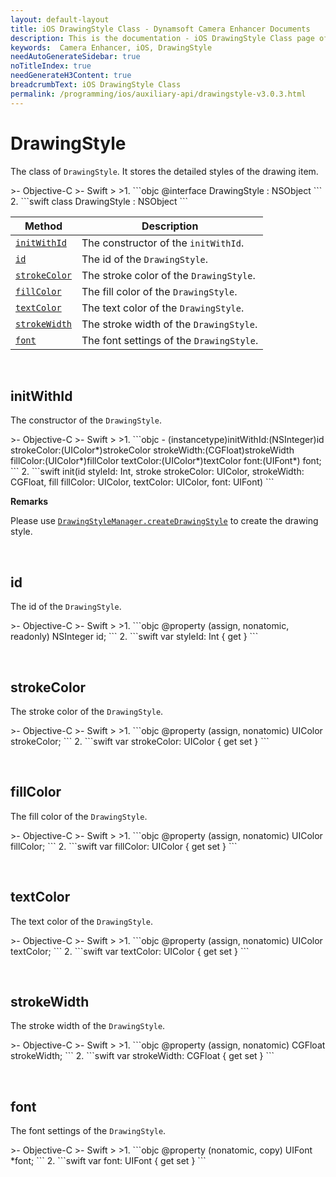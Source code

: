```yaml
---
layout: default-layout
title: iOS DrawingStyle Class - Dynamsoft Camera Enhancer Documents
description: This is the documentation - iOS DrawingStyle Class page of Dynamsoft Camera Enhancer.
keywords:  Camera Enhancer, iOS, DrawingStyle
needAutoGenerateSidebar: true
noTitleIndex: true
needGenerateH3Content: true
breadcrumbText: iOS DrawingStyle Class
permalink: /programming/ios/auxiliary-api/drawingstyle-v3.0.3.html
---
```


# DrawingStyle

The class of `DrawingStyle`. It stores the detailed styles of the drawing item.

<div class="sample-code-prefix"></div>
>- Objective-C
>- Swift
>
>1. 
```objc
@interface DrawingStyle : NSObject
```
2. 
```swift
class DrawingStyle : NSObject
```

| Method | Description |
| ------ | ----------- |
| [`initWithId`](#initwithid) | The constructor of the `initWithId`. |
| [`id`](#id) | The id of the `DrawingStyle`. |
| [`strokeColor`](#strokecolor) | The stroke color of the `DrawingStyle`. |
| [`fillColor`](#fillcolor) | The fill color of the `DrawingStyle`. |
| [`textColor`](#textcolor) | The text color of the `DrawingStyle`. |
| [`strokeWidth`](#strokewidth) | The stroke width of the `DrawingStyle`. |
| [`font`](#font) | The font settings of the `DrawingStyle`. |

&nbsp;

## initWithId

The constructor of the `DrawingStyle`.

<div class="sample-code-prefix"></div>
>- Objective-C
>- Swift
>
>1. 
```objc
- (instancetype)initWithId:(NSInteger)id
               strokeColor:(UIColor*)strokeColor
               strokeWidth:(CGFloat)strokeWidth
                 fillColor:(UIColor*)fillColor
                 textColor:(UIColor*)textColor
                      font:(UIFont*) font;
```
2. 
```swift
init(id styleId: Int, stroke strokeColor: UIColor, strokeWidth: CGFloat, fill fillColor: UIColor, textColor: UIColor, font: UIFont)
```

**Remarks**

Please use [`DrawingStyleManager.createDrawingStyle`](drawingstylemanager.md#createdrawingstyle) to create the drawing style.

&nbsp;

## id

The id of the `DrawingStyle`.

<div class="sample-code-prefix"></div>
>- Objective-C
>- Swift
>
>1. 
```objc
@property (assign, nonatomic, readonly) NSInteger id;
```
2. 
```swift
var styleId: Int { get }
```

&nbsp;

## strokeColor

The stroke color of the `DrawingStyle`.

<div class="sample-code-prefix"></div>
>- Objective-C
>- Swift
>
>1. 
```objc
@property (assign, nonatomic) UIColor strokeColor;
```
2. 
```swift
var strokeColor: UIColor { get set }
```

&nbsp;

## fillColor

The fill color of the `DrawingStyle`.

<div class="sample-code-prefix"></div>
>- Objective-C
>- Swift
>
>1. 
```objc
@property (assign, nonatomic) UIColor fillColor;
```
2. 
```swift
var fillColor: UIColor { get set }
```

&nbsp;

## textColor

The text color of the `DrawingStyle`.

<div class="sample-code-prefix"></div>
>- Objective-C
>- Swift
>
>1. 
```objc
@property (assign, nonatomic) UIColor textColor;
```
2. 
```swift
var textColor: UIColor { get set }
```

&nbsp;

## strokeWidth

The stroke width of the `DrawingStyle`.

<div class="sample-code-prefix"></div>
>- Objective-C
>- Swift
>
>1. 
```objc
@property (assign, nonatomic) CGFloat strokeWidth;
```
2. 
```swift
var strokeWidth: CGFloat { get set }
```

&nbsp;

## font

The font settings of the `DrawingStyle`.

<div class="sample-code-prefix"></div>
>- Objective-C
>- Swift
>
>1. 
```objc
@property (nonatomic, copy) UIFont *font;
```
2. 
```swift
var font: UIFont { get set }
```

&nbsp;
